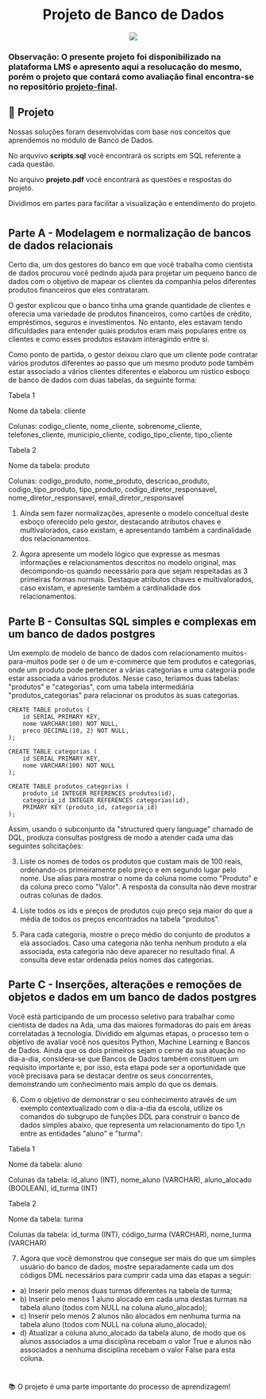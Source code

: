 <h1 align="center">
Projeto de Banco de Dados
</h1>

<p align="center">
<img src="https://img.shields.io/static/v1?label=Status&message=FINALIZADO&color=blue&style=for-the-badge"/>
</p>

### **Observação: O presente projeto foi disponibilizado na plataforma LMS e apresento aqui a resolucação do mesmo, porém o projeto que contará como avaliação final encontra-se no repositório [projeto-final](https://github.com/felipeoliveirafranco/vem-ser-tech-dados/tree/main/modulo03/projeto-final).**

## 📂 Projeto

Nossas soluções foram desenvolvidas com base nos conceitos que aprendemos no módulo de Banco de Dados. 

No arquvivo **scripts.sql** você encontrará os scripts em SQL referente a cada questão.

No arquivo **projeto.pdf** você encontrará as questões e respostas do projeto.

Dividimos em partes para facilitar a visualização e entendimento do projeto.

#

## Parte A - Modelagem e normalização de bancos de dados relacionais

Certo dia, um dos gestores do banco em que você trabalha como cientista de dados procurou você pedindo ajuda para projetar um pequeno banco de dados com o objetivo de mapear os clientes da companhia pelos diferentes produtos financeiros que eles contrataram.

O gestor explicou que o banco tinha uma grande quantidade de clientes e oferecia uma variedade de produtos financeiros, como cartões de crédito, empréstimos, seguros e investimentos. No entanto, eles estavam tendo dificuldades para entender quais produtos eram mais populares entre os clientes e como esses produtos estavam interagindo entre si.

Como ponto de partida, o gestor deixou claro que um cliente pode contratar vários produtos diferentes ao passo que um mesmo produto pode também estar associado a vários clientes diferentes e elaborou um rústico esboço de banco de dados com duas tabelas, da seguinte forma:

Tabela 1

Nome da tabela: cliente

Colunas: codigo_cliente, nome_cliente, sobrenome_cliente, telefones_cliente, municipio_cliente, codigo_tipo_cliente, tipo_cliente

Tabela 2

Nome da tabela: produto

Colunas: codigo_produto, nome_produto, descricao_produto, codigo_tipo_produto, tipo_produto, codigo_diretor_responsavel, nome_diretor_responsavel, email_diretor_responsavel

1) Ainda sem fazer normalizações, apresente o modelo conceitual deste esboço oferecido pelo gestor, destacando atributos chaves e multivalorados, caso existam, e apresentando também a cardinalidade dos relacionamentos.

2) Agora apresente um modelo lógico que expresse as mesmas informações e relacionamentos descritos no modelo original, mas decompondo-os quando necessário para que sejam respeitadas as 3 primeiras formas normais. Destaque atributos chaves e multivalorados, caso existam, e apresente também a cardinalidade dos relacionamentos.

## Parte B - Consultas SQL simples e complexas em um banco de dados postgres

Um exemplo de modelo de banco de dados com relacionamento muitos-para-muitos pode ser o de um e-commerce que tem produtos e categorias, onde um produto pode pertencer a várias categorias e uma categoria pode estar associada a vários produtos. Nesse caso, teríamos duas tabelas: "produtos" e "categorias", com uma tabela intermediária "produtos_categorias" para relacionar os produtos às suas categorias.

``` 
CREATE TABLE produtos (
    id SERIAL PRIMARY KEY,
    nome VARCHAR(100) NOT NULL,
    preco DECIMAL(10, 2) NOT NULL,
);

CREATE TABLE categorias (
    id SERIAL PRIMARY KEY,
    nome VARCHAR(100) NOT NULL
);

CREATE TABLE produtos_categorias (
    produto_id INTEGER REFERENCES produtos(id),
    categoria_id INTEGER REFERENCES categorias(id),
    PRIMARY KEY (produto_id, categoria_id)
);
```


Assim, usando o subconjunto da "structured query language" chamado de DQL, produza consultas postgress de modo a atender cada uma das seguintes solicitações:

3) Liste os nomes de todos os produtos que custam mais de 100 reais, ordenando-os primeiramente pelo preço e em segundo lugar pelo nome. Use alias para mostrar o nome da coluna nome como "Produto" e da coluna preco como "Valor". A resposta da consulta não deve mostrar outras colunas de dados.

4) Liste todos os ids e preços de produtos cujo preço seja maior do que a média de todos os preços encontrados na tabela "produtos".

5) Para cada categoria, mostre o preço médio do conjunto de produtos a ela associados. Caso uma categoria não tenha nenhum produto a ela associada, esta categoria não deve aparecer no resultado final. A consulta deve estar ordenada pelos nomes das categorias.

## Parte C - Inserções, alterações e remoções de objetos e dados em um banco de dados postgres

Você está participando de um processo seletivo para trabalhar como cientista de dados na Ada, uma das maiores formadoras do país em áreas correlatadas à tecnologia. Dividido em algumas etapas, o processo tem o objetivo de avaliar você nos quesitos Python, Machine Learning e Bancos de Dados. Ainda que os dois primeiros sejam o cerne da sua atuação no dia-a-dia, considera-se que Bancos de Dados também constituem um requisito importante e, por isso, esta etapa pode ser a oportunidade que você precisava para se destacar dentre os seus concorrentes, demonstrando um conhecimento mais amplo do que os demais.

6) Com o objetivo de demonstrar o seu conhecimento através de um exemplo contextualizado com o dia-a-dia da escola, utilize os comandos do subgrupo de funções DDL para construir o banco de dados simples abaixo, que representa um relacionamento do tipo 1,n entre as entidades "aluno" e "turma":

Tabela 1

Nome da tabela: aluno

Colunas da tabela: id_aluno (INT), nome_aluno (VARCHAR), aluno_alocado (BOOLEAN), id_turma (INT)

Tabela 2

Nome da tabela: turma

Colunas da tabela: id_turma (INT), código_turma (VARCHAR), nome_turma (VARCHAR)

7) Agora que você demonstrou que consegue ser mais do que um simples usuário do banco de dados, mostre separadamente cada um dos códigos DML necessários para cumprir cada uma das etapas a seguir:

* a) Inserir pelo menos duas turmas diferentes na tabela de turma;
* b) Inserir pelo menos 1 aluno alocado em cada uma destas turmas na tabela aluno (todos com NULL na coluna aluno_alocado);
* c) Inserir pelo menos 2 alunos não alocados em nenhuma turma na tabela aluno (todos com NULL na coluna aluno_alocado);
* d) Atualizar a coluna aluno_alocado da tabela aluno, de modo que os alunos associados a uma disciplina recebam o valor True e alunos não associados a nenhuma disciplina recebam o valor False para esta coluna.

#

📚 O projeto é uma parte importante do processo de aprendizagem! 
